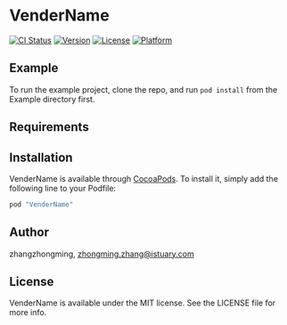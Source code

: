 # VenderName

[![CI Status](http://img.shields.io/travis/zhangzhongming/VenderName.svg?style=flat)](https://travis-ci.org/zhangzhongming/VenderName)
[![Version](https://img.shields.io/cocoapods/v/VenderName.svg?style=flat)](http://cocoapods.org/pods/VenderName)
[![License](https://img.shields.io/cocoapods/l/VenderName.svg?style=flat)](http://cocoapods.org/pods/VenderName)
[![Platform](https://img.shields.io/cocoapods/p/VenderName.svg?style=flat)](http://cocoapods.org/pods/VenderName)

## Example

To run the example project, clone the repo, and run `pod install` from the Example directory first.

## Requirements

## Installation

VenderName is available through [CocoaPods](http://cocoapods.org). To install
it, simply add the following line to your Podfile:

```ruby
pod "VenderName"
```

## Author

zhangzhongming, zhongming.zhang@istuary.com

## License

VenderName is available under the MIT license. See the LICENSE file for more info.
